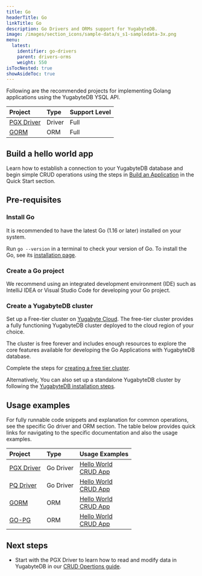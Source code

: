 ```yaml
---
title: Go
headerTitle: Go
linkTitle: Go
description: Go Drivers and ORMs support for YugabyteDB.
image: /images/section_icons/sample-data/s_s1-sampledata-3x.png
menu:
  latest:
    identifier: go-drivers
    parent: drivers-orms
    weight: 550
isTocNested: true
showAsideToc: true
---
```

Following are the recommended projects for implementing Golang applications using the YugabyteDB YSQL API.

| Project | Type | Support Level |
| :------ | :--- | :------------ |
| [PGX Driver](pgx) | Driver | Full |
| [GORM](gorm) | ORM |  Full |

## Build a hello world app

Learn how to establish a connection to your YugabyteDB database and begin simple CRUD operations
using the steps in [Build an Application](../../quick-start/build-apps/go/ysql-pgx) in the Quick Start section.

## Pre-requisites

### Install Go

It is recommended to have the latest Go (1.16 or later) installed on your system.

Run `go --version` in a terminal to check your version of Go. To install the Go, see its
[installation page](https://golang.org/dl/).

### Create a Go project

We recommend using an integrated development environment (IDE) such as IntelliJ IDEA or
Visual Studio Code for developing your Go project.

### Create a YugabyteDB cluster

Set up a Free-tier cluster on [Yugabyte Cloud](https://cloud.yugabyte.com/signup). The free-tier
cluster provides a fully functioning YugabyteDB cluster deployed to the cloud region of your choice.

The cluster is free forever and includes enough resources to explore the core features available for
developing the Go Applications with YugabyteDB database.

Complete the steps for [creating a free tier cluster](../../yugabyte-cloud/cloud-quickstart/qs-add/).

Alternatively, You can also set up a standalone YugabyteDB cluster by following the
[YugabyteDB installation steps](../../quick-start/install/macos).

## Usage examples

For fully runnable code snippets and explanation for common operations, see the specific Go driver and ORM section.
The table below provides quick links for navigating to the specific documentation and also the usage examples.

| Project | Type | Usage Examples |
| :------ | :--- | :------------- |
| [PGX Driver](../../reference/drivers/go/pgx-reference/) | Go Driver | [Hello World](../../quick-start/build-apps/go/ysql-pgx) <br />[CRUD App](pgx) |
| [PQ Driver](../../reference/drivers/go/pq-reference/) | Go Driver | [Hello World](../../quick-start/build-apps/go/ysql-pq) <br />[CRUD App](pq) |
| [GORM](../../integrations/gorm/) | ORM |  [Hello World](../../quick-start/build-apps/go/ysql-gorm) <br />[CRUD App](gorm) |
| [GO-PG](pg) | ORM |  [Hello World](../../quick-start/build-apps/go/ysql-pg) <br />[CRUD App](pg) |

## Next steps

- Start with the PGX Driver to learn how to read and modify data in YugabyteDB in our [CRUD Opertions guide](pgx).
